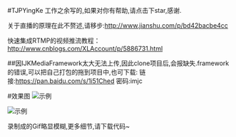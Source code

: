 #TJPYingKe
工作之余写的,如果对你有帮助,请点击下star,感谢.

关于直播的原理在此不赘述,请移步:<http://www.jianshu.com/p/bd42bacbe4cc>

快速集成RTMP的视频推流教程：<http://www.cnblogs.com/XLAccount/p/5886731.html>

##因IJKMediaFramework太大无法上传,因此clone项目后,会报缺失.framework的错误,可以把自己打包的拖到项目中,也可下载:
链接:<https://pan.baidu.com/s/1i51Ched> 密码:imjc

#效果图
![示例](https://github.com/CodeAcmen/TJPYingKe/tree/master/TJPYingKe/topClick.gif)

![示例](https://github.com/CodeAcmen/TJPYingKe/tree/master/TJPYingKe/TJPYingKe.gif)

录制成的Gif略显模糊,更多细节,请下载代码~
